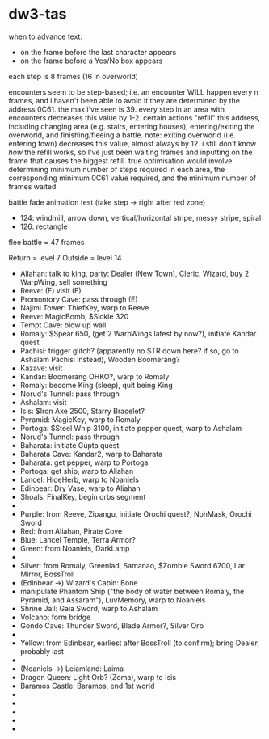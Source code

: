 # dw3-tas

when to advance text:
- on the frame before the last character appears
- on the frame before a Yes/No box appears

each step is 8 frames (16 in overworld)

encounters seem to be step-based; i.e. an encounter WILL happen every n frames, and i haven't been able to avoid it
they are determined by the address 0C61. the max i've seen is 39. every step in an area with encounters decreases this value by 1-2. certain actions "refill" this address, including changing area (e.g. stairs, entering houses), entering/exiting the overworld, and finishing/fleeing a battle. note: exiting overworld (i.e. entering town) decreases this value, almost always by 12. i still don't know *how* the refill works, so I've just been waiting frames and inputting on the frame that causes the biggest refill. true optimisation would involve determining minimum number of steps required in each area, the corresponding minimum 0C61 value required, and the minimum number of frames waited.

battle fade animation test (take step -> right after red zone)
- 124: windmill, arrow down, vertical/horizontal stripe, messy stripe, spiral
- 126: rectangle

flee battle = 47 frames

Return = level 7
Outside = level 14

- Aliahan: talk to king, party: Dealer (New Town), Cleric, Wizard, buy 2 WarpWing, sell something
- Reeve: (E) visit (E)
- Promontory Cave: pass through (E)
- Najimi Tower: ThiefKey, warp to Reeve
- Reeve: MagicBomb, $Sickle 320
- Tempt Cave: blow up wall
- Romaly: $Spear 650, (get 2 WarpWings latest by now?), initiate Kandar quest
- Pachisi: trigger glitch? (apparently no STR down here? if so, go to Ashalam Pachisi instead), Wooden Boomerang?
- Kazave: visit
- Kandar: Boomerang OHKO?, warp to Romaly
- Romaly: become King (sleep), quit being King
- Norud's Tunnel: pass through
- Ashalam: visit
- Isis: $Iron Axe 2500, Starry Bracelet?
- Pyramid: MagicKey, warp to Romaly
- Portoga: $Steel Whip 3100, initiate pepper quest, warp to Ashalam
- Norud's Tunnel: pass through
- Baharata: initiate Gupta quest
- Baharata Cave: Kandar2, warp to Baharata
- Baharata: get pepper, warp to Portoga
- Portoga: get ship, warp to Aliahan
- Lancel: HideHerb, warp to Noaniels
- Edinbear: Dry Vase, warp to Aliahan
- Shoals: FinalKey, begin orbs segment
- 
- Purple: from Reeve, Zipangu, initiate Orochi quest?, NohMask, Orochi Sword
- Red: from Aliahan, Pirate Cove
- Blue: Lancel Temple, Terra Armor?
- Green: from Noaniels, DarkLamp
- 
- Silver: from Romaly, Greenlad, Samanao, $Zombie Sword 6700, Lar Mirror, BossTroll
- (Edinbear ->) Wizard's Cabin: Bone
- manipulate Phantom Ship ("the body of water between Romaly, the Pyramid, and Assaram"), LuvMemory, warp to Noaniels
- Shrine Jail: Gaia Sword, warp to Ashalam
- Volcano: form bridge
- Gondo Cave: Thunder Sword, Blade Armor?, Silver Orb
- 
- Yellow: from Edinbear, earliest after BossTroll (to confirm); bring Dealer, probably last
- 
- (Noaniels ->) Leiamland: Laima
- Dragon Queen: Light Orb? (Zoma), warp to Isis
- Baramos Castle: Baramos, end 1st world
- 
- 
- 
- 
- 
